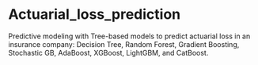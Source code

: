 # Actuarial_loss_prediction
Predictive modeling with Tree-based models to predict actuarial loss in an insurance company: Decision Tree,  Random Forest, Gradient Boosting, Stochastic GB, AdaBoost, XGBoost, LightGBM, and CatBoost.
